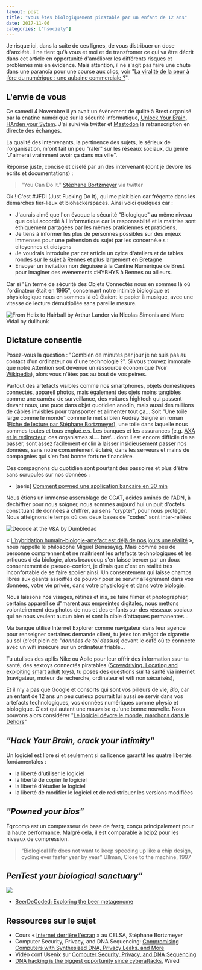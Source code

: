 ```yaml
---
layout: post
title: "Vous êtes biologiquement piratable par un enfant de 12 ans"
date: 2017-11-06
categories: ["hsociety"]
---
```


Je risque ici, dans la suite de ces lignes, de vous distribuer un dose d'anxiété. Il ne tient qu'à vous et moi et de transfromer ce qui va être décrit dans cet article en opportunité d'améliorer les différents risques et problèmes mis en évidence. Mais attention, il ne s'agit pas faire une chute dans une paranoïa pour une course aux clics, voir "[La viralité de la peur à l’ère du numérique : une aubaine commerciale ?](https://medium.com/@maliciarogue/la-viralit%C3%A9-de-la-peur-%C3%A0-l%C3%A8re-du-num%C3%A9rique-une-aubaine-commerciale-710d43770aec)". 

## L'envie de vous 

Ce samedi 4 Novembre il ya avait un évènement de qulité à Brest organisé par la cnatine numérique sur la sécurité informatique, [Unlock Your Brain, HArden your Sytem](http://www.lacantine-brest.net/event/savethedate-conference-unlock-your-brain-harden-your-system/logo-4nov17/). J'ai suivi via twitter et [Mastodon](https://mamot.fr) la retranscription en directe des échanges.

La qualité des intervenants, la pertinence des sujets, le sérieux de l'organisation, m'ont fait un peu "raler" sur les réseaux sociaux, du genre "J'aimerai vraimment avoir ça dans ma ville".

Réponse juste, concise et ciselé par un des intervenant (dont je dévore les écrits et documentations) :

> "You Can Do It." [Stéphane Bortzmeyer](http://www.bortzmeyer.org/) via twitter

Ok ! C'est #JFDI (Just Fucking Do It), qui me plait bien car fréqente dans les démarches tier-lieux et biohackerspaces. Ainsi voici quelques car :

+ J'aurais aimé que l'on évoque la sécurité "Biologique" au même niveau que celui accordé à l'informatique car la responsabilté et la maitrise sont éthiquement partagées par les mêmes praticiennes et praticiens.
+ Je tiens à informer les plus de personnes possibles sur des enjeux immenses pour une péhension du sujet par les concerné.e.s : citoyennes et ciotyens
+ Je voudrais introduire par cet article un cylce d'ateliers et de tables rondes sur le sujet à Rennes et plus largement en Bretagne
+ Envoyer un invitation non déguisée à la Cantine Numérique de Brest pour imaginer des evènements #HYBHYS à Rennes ou ailleurs.

Car si "En terme de sécurité des Objets Connectés nous en sommes là où l'ordinateur était en 1995", concernant notre intimité biologique et physiologique nous en sommes là où étaient le papier à musique, avec une vitesse de lecture démultipliée sans pareille mesure.

![](https://farm5.staticflickr.com/4033/4520018121_806712ef8f_o.jpg "From Helix to Hairball by Arthur Lander via Nicolas Simonis and Marc Vidal by dullhunk ")



## Dictature consentie

Posez-vous la question : "Combien de minutes par jour je ne suis pas au contact d'un ordinateur ou d'une technologie ?".
Si vous trouvez immorale que notre Attention soit devenue un ressource économique (Voir [Wikipedia](https://fr.wikipedia.org/wiki/%C3%89conomie_de_l%27attention)), alors vous n'êtes pas au bout de vos peines.

Partout des artefacts visibles comme nos smartphones, objets domestiques connectés, appareil photos, mais également des ojets moins tangibles comme une caméra de surveillance, des voitures hightech qui passent devant nous, une puce dans objet quotidien anodin, mais aussi des millions de câbles invisbles pour transporter et alimenter tout ça... Soit "Une toile large comme le monde" comme le met si bien Audrey Seigne en roman ([Fiche de lecture par Stéphane Bortzmeyer](http://www.bortzmeyer.org/)), une toile dans laquelle nous sommes toutes et tous englué.e.s. 
Les banques et les assurances (e.g. [AXA et le redirecteur](http://www.bortzmeyer.org/axa-redirecteur.html), ces organismes si.... bref... dont il est encore difficile de se passer, sont assez facilement enclin à laisser insidieusement passer nos données, sans notre consentement éclairé, dans les serveurs et mains de compagnies qui s'en font bonne fortune financière.

Ces compagnons du quotidien sont pourtant des passoires et plus d'être sans scrupules sur nos données : 

+ [aeris] [Comment powned une application bancaire en 30 min](https://www.youtube.com/watch?v=nCl3-5LLZys)

Nous étions un immense assemblage de CGAT, acides aminés de l'ADN, à déchiffrer pour nous soigner, nous sommes aujourd'hui un puit d'octets constituant de données à chiffrer, au sens "crypter", pour nous protéger. Nous atteignons le temps où ces deux bases de "codes" sont inter-reliées

![](https://farm5.static.flickr.com/4069/4322234376_0595e8c744_c.jpg "Decode at the V&A by Dumbledad")

« [L’hybridation humain-biologie-artefact est déjà de nos jours une réalité](http://www.revue-projet.com/comptes-rendus/2017-benassayag-cerveau-augmente-homme-diminue/) », nous rappelle le philosophe Miguel Benasayag. Mais comme peu de personne comprennent et ne maitrisent les artefacts technologiques et les prtiques d ela biologie, alors beaucoup s'en laisse bercer par un doux consentement de pseudo-confort, je dirais que c'est en réalité très inconfortable de se faire spolier ainsi. Un consentement qui laisse champs libres aux géants assoiffés de pouvoir pour se servrir allègrement dans vos données, votre vie privée, dans votre physiologie et dans votre biologie.

Nous laissons nos visages, rétines et iris, se faire filmer et photographier, certains appareil se d"marent aux empreintes digitales, nous mettons volonteirement des photos de nus et des enfants sur des résseaux sociaux qui ne nous veulent aucun bien et sont la cible d'attaques permanentes... 

Ma banque utilise Internet Explorer comme navigateur dans leur agence pour renseigner certaines demande client, tu jetes  ton mégot de cigarette au sol (c'est plein de "_données de toi dessus_) devant le café où te connecte avec un wifi insécure sur un ordinateur friable...

Tu utulises des apllis Nike ou Aplle pour leur offrir des information ssur ta santé, des sextoys connectés piratables ([Screwdriving. Locating and exploiting smart adult toys](https://www.pentestpartners.com/security-blog/screwdriving-locating-and-exploiting-smart-adult-toys/)), tu poses des questions sur ta santé via internet (navigateur, moteur de recherche, ordinateur et wifi non sécurisés), 

Et il n'y a pas que Google et consorts qui sont vos pilleurs de vie, _Bio_, car un enfant de 12 ans un peu curieux pourrait lui aussi se servir dans vos artefacts technologiques, vos données numériques comme physio et biologique. C'est qui autant une mauvaise qu'une bonne nouvelle. Nous pouvons alors considérer "[Le logiciel dévore le monde, marchons dans le Dehors](https://medium.com/@XavierCoadic/le-logiciel-d%C3%A9vore-le-monde-marchons-dans-le-dehors-ff430601f8eb)"

## _"Hack Your Brain, crack your intimity"_


Un logiciel est libre si et seulement si sa licence garantit les quatre libertés fondamentales :
+ la liberté d'utiliser le logiciel
+ la liberté de copier le logiciel
+ la liberté d'étudier le logiciel
+ la liberté de modifier le logiciel et de redistribuer les versions modifiées

## _"Powned your bios"_

Fqzcomp est un compresseur de base de fastq, conçu principalement pour la haute performance. Malgré cela, il est comparable à bzip2 pour les niveaux de compression.

> “Biological life does not want to keep speeding up like a chip design, cycling ever faster year by year” Ullman, Close to the machine, 1997

## _PenTest your biological sanctuary"_


![](https://blog.f1000.com/wp-content/uploads/2017/11/Beerdecoded-480x253.png)
+ [BeerDeCoded: Exploring the beer metagenome](https://blog.f1000.com/2017/11/03/beerdecoded-exploring-the-beer-metagenome/)

## Ressources sur le sujet

+ Cours « [Internet derrière l'écran](http://www.bortzmeyer.org/internet-derriere-ecran-celsa.html) » au CELSA, Stéphane Bortzmeyer
+ Computer Security, Privacy, and DNA Sequencing: [Compromising Computers with Synthesized DNA, Privacy Leaks, and More](http://dnasec.cs.washington.edu/dnasec.pdf)
+ Vidéo  conf Usenix sur [Computer Security, Privacy, and DNA Sequencing](https://www.youtube.com/watch?v=TyMh6P4GxGo&feature=youtu.be)
+ [DNA hacking is the biggest opportunity since cyberattacks](http://www.wired.co.uk/article/the-bio-crime-prophecy), Wired
